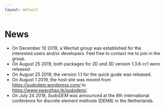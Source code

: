 ```yaml
---
layout: default
---
```


# News
+ On December 10 2019, a Wechat group was established for the interested users and/or developers. Feel free to contact me to join in the group.
+ On August 25 2019, both packages for 2D and 3D version 1.3.6-rc1 were released.
+ On August 25 2019, the version 1.1 for the quick guide was released.
+ On August 1 2019, the host site was moved from https://sudodem.wordpress.com/ to https://www.swayzhao.tk/sudodem/.
+ On July 24 2019, _SudoDEM_ was announced at the 8th international conference for discrete element methods (DEM8) in the Netherlands.

